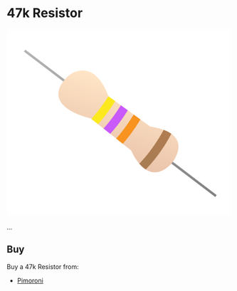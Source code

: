 # 47k Resistor

![47k Resistor](resistor-47k.png)

...

## Buy

Buy a 47k Resistor from:

- [Pimoroni](http://shop.pimoroni.com/products/resistor-grab-bag)

